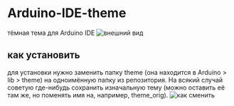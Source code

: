 # Arduino-IDE-theme
тёмная тема для Arduino IDE
![внешний вид](https://s2.radikal.cloud/2024/11/24/image.png)

## как установить
для установки нужно заменить папку theme (она находится в Arduino > lib > theme) на одноимённую папку из репозитория.
На всякий случай советую где-нибудь сохранить изначальную тему (можно оставить её там же, но поменять имя на, например, theme_orig).
![как сменить](https://s2.radikal.cloud/2024/11/24/image.png)
